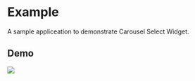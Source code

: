 # Example

A sample appliceation to demonstrate Carousel Select Widget.

## Demo 

![](./images/carousel_select_demo.gif)

